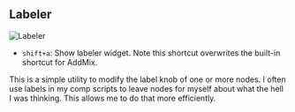 ## Labeler
![Labeler](/doc/images/dag.labeler.gif)
- `shift+a`: Show labeler widget. Note this shortcut overwrites the built-in shortcut for AddMix.

This is a simple utility to modify the label knob of one or more nodes. I often use labels in my comp scripts to leave nodes for myself about what the hell I was thinking. This allows me to do that more efficiently. 



